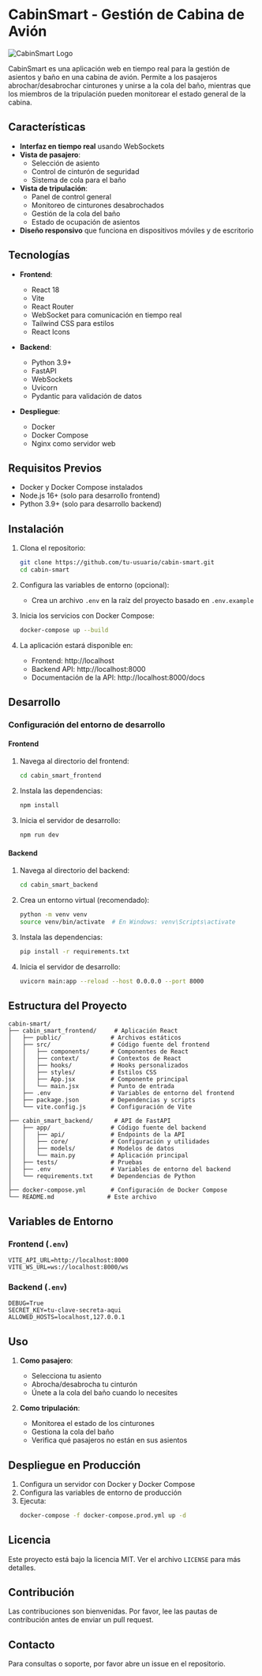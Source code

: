 # CabinSmart - Gestión de Cabina de Avión

![CabinSmart Logo](cabinsmartlogo.png)

CabinSmart es una aplicación web en tiempo real para la gestión de asientos y baño en una cabina de avión. Permite a los pasajeros abrochar/desabrochar cinturones y unirse a la cola del baño, mientras que los miembros de la tripulación pueden monitorear el estado general de la cabina.

## Características

- **Interfaz en tiempo real** usando WebSockets
- **Vista de pasajero**:
  - Selección de asiento
  - Control de cinturón de seguridad
  - Sistema de cola para el baño
- **Vista de tripulación**:
  - Panel de control general
  - Monitoreo de cinturones desabrochados
  - Gestión de la cola del baño
  - Estado de ocupación de asientos
- **Diseño responsivo** que funciona en dispositivos móviles y de escritorio

## Tecnologías

- **Frontend**:
  - React 18
  - Vite
  - React Router
  - WebSocket para comunicación en tiempo real
  - Tailwind CSS para estilos
  - React Icons

- **Backend**:
  - Python 3.9+
  - FastAPI
  - WebSockets
  - Uvicorn
  - Pydantic para validación de datos

- **Despliegue**:
  - Docker
  - Docker Compose
  - Nginx como servidor web

## Requisitos Previos

- Docker y Docker Compose instalados
- Node.js 16+ (solo para desarrollo frontend)
- Python 3.9+ (solo para desarrollo backend)

## Instalación

1. Clona el repositorio:
   ```bash
   git clone https://github.com/tu-usuario/cabin-smart.git
   cd cabin-smart
   ```

2. Configura las variables de entorno (opcional):
   - Crea un archivo `.env` en la raíz del proyecto basado en `.env.example`

3. Inicia los servicios con Docker Compose:
   ```bash
   docker-compose up --build
   ```

4. La aplicación estará disponible en:
   - Frontend: http://localhost
   - Backend API: http://localhost:8000
   - Documentación de la API: http://localhost:8000/docs

## Desarrollo

### Configuración del entorno de desarrollo

#### Frontend

1. Navega al directorio del frontend:
   ```bash
   cd cabin_smart_frontend
   ```

2. Instala las dependencias:
   ```bash
   npm install
   ```

3. Inicia el servidor de desarrollo:
   ```bash
   npm run dev
   ```

#### Backend

1. Navega al directorio del backend:
   ```bash
   cd cabin_smart_backend
   ```

2. Crea un entorno virtual (recomendado):
   ```bash
   python -m venv venv
   source venv/bin/activate  # En Windows: venv\Scripts\activate
   ```

3. Instala las dependencias:
   ```bash
   pip install -r requirements.txt
   ```

4. Inicia el servidor de desarrollo:
   ```bash
   uvicorn main:app --reload --host 0.0.0.0 --port 8000
   ```

## Estructura del Proyecto

```
cabin-smart/
├── cabin_smart_frontend/     # Aplicación React
│   ├── public/              # Archivos estáticos
│   ├── src/                 # Código fuente del frontend
│   │   ├── components/      # Componentes de React
│   │   ├── context/         # Contextos de React
│   │   ├── hooks/           # Hooks personalizados
│   │   ├── styles/          # Estilos CSS
│   │   ├── App.jsx          # Componente principal
│   │   └── main.jsx         # Punto de entrada
│   ├── .env                 # Variables de entorno del frontend
│   ├── package.json         # Dependencias y scripts
│   └── vite.config.js       # Configuración de Vite
│
├── cabin_smart_backend/      # API de FastAPI
│   ├── app/                 # Código fuente del backend
│   │   ├── api/             # Endpoints de la API
│   │   ├── core/            # Configuración y utilidades
│   │   ├── models/          # Modelos de datos
│   │   └── main.py          # Aplicación principal
│   ├── tests/               # Pruebas
│   ├── .env                 # Variables de entorno del backend
│   └── requirements.txt     # Dependencias de Python
│
├── docker-compose.yml       # Configuración de Docker Compose
└── README.md               # Este archivo
```

## Variables de Entorno

### Frontend (`.env`)

```env
VITE_API_URL=http://localhost:8000
VITE_WS_URL=ws://localhost:8000/ws
```

### Backend (`.env`)

```env
DEBUG=True
SECRET_KEY=tu-clave-secreta-aqui
ALLOWED_HOSTS=localhost,127.0.0.1
```

## Uso

1. **Como pasajero**:
   - Selecciona tu asiento
   - Abrocha/desabrocha tu cinturón
   - Únete a la cola del baño cuando lo necesites

2. **Como tripulación**:
   - Monitorea el estado de los cinturones
   - Gestiona la cola del baño
   - Verifica qué pasajeros no están en sus asientos

## Despliegue en Producción

1. Configura un servidor con Docker y Docker Compose
2. Configura las variables de entorno de producción
3. Ejecuta:
   ```bash
   docker-compose -f docker-compose.prod.yml up -d
   ```

## Licencia

Este proyecto está bajo la licencia MIT. Ver el archivo `LICENSE` para más detalles.

## Contribución

Las contribuciones son bienvenidas. Por favor, lee las pautas de contribución antes de enviar un pull request.

## Contacto

Para consultas o soporte, por favor abre un issue en el repositorio.
